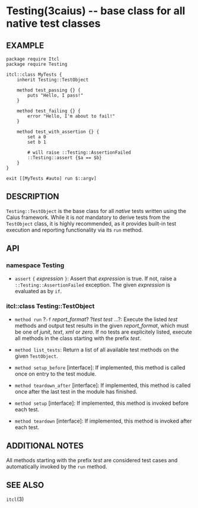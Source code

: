 Testing(3caius) -- base class for all native test classes
==============================================================================

## EXAMPLE

    package require Itcl
    package require Testing

    itcl::class MyTests {
        inherit Testing::TestObject

        method test_passing {} {
            puts "Hello, I pass!"
        }

        method test_failing {} {
            error "Hello, I'm about to fail!"
        }

        method test_with_assertion {} {
            set a 0
            set b 1

            # will raise ::Testing::AssertionFailed
            ::Testing::assert {$a == $b}
        }
    }

    exit [[MyTests #auto] run $::argv]

## DESCRIPTION

`Testing::TestObject` is the base class for all *native* tests written using
the Caius framework. While it is *not* mandatory to derive tests from the
`TestObject` class, it is highly recommended, as it provides built-in test
execution and reporting functionality via its `run` method.

## API

### namespace Testing

* `assert` `{` *expression* `}`:
  Assert that *expression* is true. If not, raise a `::Testing::AssertionFailed`
  exception. The given *expression* is evaluated as by `if`.

### itcl::class Testing::TestObject

* `method run` ?`-f` *report_format*? ?*test* *test* ...?:
  Execute the listed *test* methods and output test results in the given
  *report_format*, which must be one of *junit*, *text*, *xml* or *zero*. If no tests
  are explicitely listed, execute all methods in the class starting with the
  prefix *test*.

* `method list_tests`:
  Return a list of all available test methods on the given `TestObject`.

* `method setup_before` [interface]:
  If implemented, this method is called once on entry to the test module.

* `method teardown_after` [interface]:
  If implemented, this method is called once after the last test in the module
  has finished.

* `method setup` [interface]:
  If implemented, this method is invoked before each test.

* `method teardown` [interface]:
  If implemented, this method is invoked after each test.

## ADDITIONAL NOTES

All methods starting with the prefix *test* are considered test cases and
automatically invoked by the `run` method.

## SEE ALSO

`itcl`(3)
